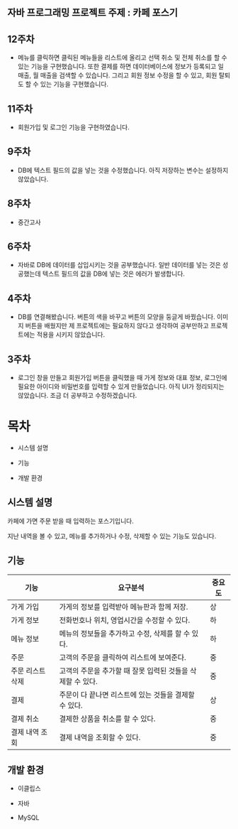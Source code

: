 ## 자바 프로그래밍 프로젝트 주제 : 카페 포스기

## 12주차
 - 메뉴를 클릭하면 클릭된 메뉴들을 리스트에 올리고 선택 취소 및 전체 취소를 할 수 있는 기능을 구현했습니다. 또한 결제를 하면 데이터베이스에 정보가 등록되고 일 매출, 월 매출을 검색할 수 있습니다. 그리고 회원 정보 수정을 할 수 있고, 회원 탈퇴도 할 수 있는 기능을 구현했습니다.

## 11주차
 - 회원가입 및 로그인 기능을 구현하였습니다.

## 9주차
 - DB에 텍스트 필드의 값을 넣는 것을 수정했습니다. 아직 저장하는 변수는 설정하지 않았습니다.

## 8주차
 - 중간고사

## 6주차
 - 자바로 DB에 데이터를 삽입시키는 것을 공부했습니다. 일반 데이터를 넣는 것은 성공했는데 텍스트 필드의 값을 DB에 넣는 것은 에러가 발생합니다. 

## 4주차
 - DB를 연결해봤습니다. 버튼의 색을 바꾸고 버튼의 모양을 둥글게 바꿨습니다. 이미지 버튼을 배웠지만 제 프로젝트에는 필요하지 않다고 생각하여 공부만하고 프로젝트에는 적용을 시키지 않았습니다.
  
## 3주차
 - 로그인 창을 만들고 회원가입 버튼을 클릭했을 때 가게 정보와 대표 정보, 로그인에 필요한 아이디와 비밀번호를 입력할 수 있게 만들었습니다. 아직 UI가 정리되지는 않았습니다. 조금 더 공부하고 수정하겠습니다.

# 목차

- 시스템 설명
  
- 기능
  
- 개발 환경
  

## 시스템 설명

카페에 가면 주문 받을 때 입력하는 포스기입니다.

지난 내역을 볼 수 있고, 메뉴를 추가하거나 수정, 삭제할 수 있는 기능도 있습니다.

## 기능

| 기능  | 요구분석 | 중요도 |
| --- | --- | --- |
| 가게 가입 | 가게의 정보를 입력받아 메뉴판과 함께 저장. | 상   |
| 가게 정보 | 전화번호나 위치, 영업시간을 수정할 수 있다. | 하   |
| 메뉴 정보 | 메뉴의 정보들을 추가하고 수정, 삭제를 할 수 있다. | 하   |
| 주문  | 고객의 주문을 클릭하여 리스트에 보여준다. | 중   |
| 주문 리스트 삭제 | 고객의 주문을 추가할 때 잘못 입력된 것들을 삭제할 수 있다. | 중   |
| 결제  | 주문이 다 끝나면 리스트에 있는 것들을 결제할 수 있다. | 상   |
| 결제 취소 | 결제한 상품을 취소를 할 수 있다. | 중   |
| 결제 내역 조회 | 결제 내역을 조회할 수 있다. | 중   |

## 개발 환경

- 이클립스
  
- 자바 
  

- MySQL
